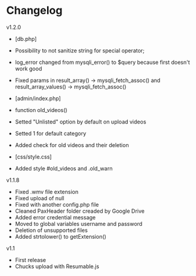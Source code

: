 Changelog
============

v1.2.0
- [db.php]
- Possibility to not sanitize string for special operator;
- log_error changed from mysqli_error() to $query because first doesn't work good
- Fixed params in result_array() -> mysqli_fetch_assoc() and result_array_values() -> mysqli_fetch_assoc()

- [admin/index.php]
- function old_videos()
- Setted "Unlisted" option by default on upload videos
- Setted 1 for default category
- Added check for old videos and their deletion

- [css/style.css]
- Added style #old_videos and .old_warn

v1.1.8
- Fixed .wmv file extension
- Fixed upload of null
- Fixed with another config.php file
- Cleaned PaxHeader folder creaded by Google Drive
- Added error credential message
- Moved to global variables username and password
- Deletion of unsupported files
- Added strtolower() to getExtension()

v1.1
- First release
- Chucks upload with Resumable.js